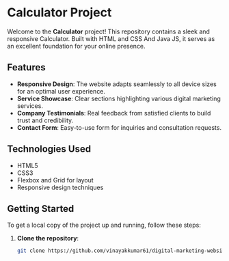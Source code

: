 # Calculator Project

Welcome to the **Calculator** project! This repository contains a sleek and responsive Calculator. Built with HTML and CSS And Java JS, it serves as an excellent foundation for your online presence.

## Features

- **Responsive Design**: The website adapts seamlessly to all device sizes for an optimal user experience.
- **Service Showcase**: Clear sections highlighting various digital marketing services.
- **Company Testimonials**: Real feedback from satisfied clients to build trust and credibility.
- **Contact Form**: Easy-to-use form for inquiries and consultation requests.

## Technologies Used

- HTML5
- CSS3
- Flexbox and Grid for layout
- Responsive design techniques

## Getting Started

To get a local copy of the project up and running, follow these steps:

1. **Clone the repository**:
   ```bash
   git clone https://github.com/vinayakkumar61/digital-marketing-website.git
